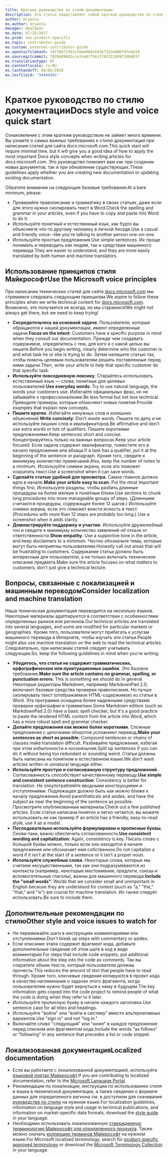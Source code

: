 ```yaml
---
title: Краткое руководство по стилю документации
description: Эта статья представляет собой краткое руководство по стилю документации, содержащее общие принципы для начала работы по написанию статей для сайта docs.microsoft.com.
author: bryanla
ms.author: bryanla
manager: mbaldwin
ms.date: 07/25/2017
ms.prod: non-product-specific
ms.topic: contributor-guide
ms.custom: external-contributor-guide
ms.openlocfilehash: 74f78b72f61cfebddb0cb03b73a3a806f4fe4a10
ms.sourcegitcommit: 782b689882cce3ce07f5613763322989f2d0d63f
ms.translationtype: HT
ms.contentlocale: ru-RU
ms.lasthandoff: 06/05/2018
ms.locfileid: "34469401"
---
```

# <a name="docs-style-and-voice-quick-start"></a><span data-ttu-id="b53c7-103">Краткое руководство по стилю документации</span><span class="sxs-lookup"><span data-stu-id="b53c7-103">Docs style and voice quick start</span></span>

<span data-ttu-id="b53c7-104">Ознакомление с этим кратким руководством не займет много времени. Вы узнаете о самых важных требованиях к стилю документации при написании статей для сайта docs.microsoft.com.</span><span class="sxs-lookup"><span data-stu-id="b53c7-104">This quick start will require minimal time, but it will give you a good idea of how to apply the most important Docs style concepts when writing articles for docs.microsoft.com.</span></span> <span data-ttu-id="b53c7-105">Это руководство поможет вам как при создании новых документов, так и при обновлении существующих.</span><span class="sxs-lookup"><span data-stu-id="b53c7-105">These guidelines apply whether you are creating new documentation or updating existing documentation.</span></span>

<span data-ttu-id="b53c7-106">Обратите внимание на следующие базовые требования:</span><span class="sxs-lookup"><span data-stu-id="b53c7-106">At a bare minimum, please:</span></span>

- <span data-ttu-id="b53c7-107">Проверяйте правописание и грамматику в своих статьях, даже если для этого нужно скопировать текст в Word.</span><span class="sxs-lookup"><span data-stu-id="b53c7-107">Check the spelling and grammar in your articles, even if you have to copy and paste into Word to do it.</span></span>
- <span data-ttu-id="b53c7-108">Используйте понятный и естественный язык, как будто вы объясняете что-то другому человеку в личной беседе.</span><span class="sxs-lookup"><span data-stu-id="b53c7-108">Use a casual and friendly voice--like you're talking to another person one-on-one.</span></span>
- <span data-ttu-id="b53c7-109">Используйте простые предложения.</span><span class="sxs-lookup"><span data-stu-id="b53c7-109">Use simple sentences.</span></span> <span data-ttu-id="b53c7-110">Их проще понимать и переводить как людям, так и средствам машинного перевода.</span><span class="sxs-lookup"><span data-stu-id="b53c7-110">They are easier to understand, and they are more easily translated by both human and machine translators.</span></span>

## <a name="use-the-microsoft-voice-principles"></a><span data-ttu-id="b53c7-111">Использование принципов стиля Майкрософт</span><span class="sxs-lookup"><span data-stu-id="b53c7-111">Use the Microsoft voice principles</span></span>

<span data-ttu-id="b53c7-112">При написании технических статей для сайта [docs.microsoft.com](https://docs.microsoft.com) мы стремимся следовать следующим принципам.</span><span class="sxs-lookup"><span data-stu-id="b53c7-112">We aspire to follow these principles when we write technical content for [docs.microsoft.com](https://docs.microsoft.com).</span></span> <span data-ttu-id="b53c7-113">Возможно, это получается не всегда, но мы стараемся!</span><span class="sxs-lookup"><span data-stu-id="b53c7-113">We might not always get there, but we need to keep trying!</span></span>

- <span data-ttu-id="b53c7-114">**Сосредоточьтесь на основной задаче**. Пользователи, которые обращаются к нашей документации, имеют определенные задачи.</span><span class="sxs-lookup"><span data-stu-id="b53c7-114">**Focus on the intent**: Customers have a specific purpose in mind when they consult our documentation.</span></span> <span data-ttu-id="b53c7-115">Прежде чем создавать содержимое, определитесь с тем, для кого и с какой целью вы пишете.</span><span class="sxs-lookup"><span data-stu-id="b53c7-115">Before you begin writing, clearly determine who the customer is and what task he or she is trying to do.</span></span> <span data-ttu-id="b53c7-116">Затем напишите статью так, чтобы помочь целевым пользователям решить поставленные перед ними задачи.</span><span class="sxs-lookup"><span data-stu-id="b53c7-116">Then, write your article to help that specific customer do that specific task.</span></span>
- <span data-ttu-id="b53c7-117">**Используйте повседневную лексику**. Старайтесь использовать естественный язык — слова, понятные для целевых пользователей.</span><span class="sxs-lookup"><span data-stu-id="b53c7-117">**Use everyday words**: Try to use natural language, the words your customers use.</span></span> <span data-ttu-id="b53c7-118">Избегайте официальных фраз, но не забывайте о профессионализме.</span><span class="sxs-lookup"><span data-stu-id="b53c7-118">Be less formal but not less technical.</span></span> <span data-ttu-id="b53c7-119">Приводите примеры, которые объясняют новые понятия.</span><span class="sxs-lookup"><span data-stu-id="b53c7-119">Provide examples that explain new concepts.</span></span>
- <span data-ttu-id="b53c7-120">**Пишите кратко**. Избегайте ненужных слов и излишних объяснений.</span><span class="sxs-lookup"><span data-stu-id="b53c7-120">**Write concisely**: Don't waste words.</span></span> <span data-ttu-id="b53c7-121">Пишите по делу и не используйте лишних слов и квалификаторов.</span><span class="sxs-lookup"><span data-stu-id="b53c7-121">Be affirmative and don't use extra words or lots of qualifiers.</span></span> <span data-ttu-id="b53c7-122">Пишите короткими предложениями.</span><span class="sxs-lookup"><span data-stu-id="b53c7-122">Keep sentences short and concise.</span></span> <span data-ttu-id="b53c7-123">Концентрируйтесь только на важных вопросах.</span><span class="sxs-lookup"><span data-stu-id="b53c7-123">Keep your article focused.</span></span> <span data-ttu-id="b53c7-124">Если задача содержит квалификатор, поместите его в начало предложения или абзаца.</span><span class="sxs-lookup"><span data-stu-id="b53c7-124">If a task has a qualifier, put it at the beginning of the sentence or paragraph.</span></span> <span data-ttu-id="b53c7-125">Кроме того, сведите к минимуму количество примечаний.</span><span class="sxs-lookup"><span data-stu-id="b53c7-125">Also, keep the number of notes to a minimum.</span></span> <span data-ttu-id="b53c7-126">Используйте снимки экрана, если это поможет сократить текст.</span><span class="sxs-lookup"><span data-stu-id="b53c7-126">Use a screenshot when it can save words.</span></span>
- <span data-ttu-id="b53c7-127">**Сделайте статью удобной для просмотра**. Самое главное должно идти в начале.</span><span class="sxs-lookup"><span data-stu-id="b53c7-127">**Make your article easy to scan**: Put the most important things first.</span></span> <span data-ttu-id="b53c7-128">Используйте разделы, чтобы разбить длинные процедуры на более мелкие и понятные блоки.</span><span class="sxs-lookup"><span data-stu-id="b53c7-128">Use sections to chunk long procedures into more manageable groups of steps.</span></span> <span data-ttu-id="b53c7-129">(Длинными считаются процедуры, содержащие более 12 шагов.) Используйте снимки экрана, если это поможет внести ясность в текст.</span><span class="sxs-lookup"><span data-stu-id="b53c7-129">(Procedures with more than 12 steps are probably too long.) Use a screenshot when it adds clarity.</span></span>
- <span data-ttu-id="b53c7-130">**Демонстрируйте поддержку и участие**. Используйте дружелюбный тон и сведите к минимуму количество заявлений об отказе от ответственности.</span><span class="sxs-lookup"><span data-stu-id="b53c7-130">**Show empathy**: Use a supportive tone in the article, and keep disclaimers to a minimum.</span></span> <span data-ttu-id="b53c7-131">Честно обозначьте темы, которые могут быть неприятны пользователям.</span><span class="sxs-lookup"><span data-stu-id="b53c7-131">Honestly call out areas that will be frustrating to customers.</span></span> <span data-ttu-id="b53c7-132">Содержание статьи должно быть интересным для пользователя, а не только включать техническое описание предмета.</span><span class="sxs-lookup"><span data-stu-id="b53c7-132">Make sure the article focuses on what matters to customers; don't just give a technical lecture.</span></span>

## <a name="consider-localization-and-machine-translation"></a><span data-ttu-id="b53c7-133">Вопросы, связанные с локализацией и машинным переводом</span><span class="sxs-lookup"><span data-stu-id="b53c7-133">Consider localization and machine translation</span></span>

<span data-ttu-id="b53c7-134">Наша техническая документация переводится на несколько языков. Некоторые материалы адаптируются в соответствии с особенностями определенных рынков или регионов.</span><span class="sxs-lookup"><span data-stu-id="b53c7-134">Our technical articles are translated into several languages, and some are modified for particular markets or geographies.</span></span> <span data-ttu-id="b53c7-135">Кроме того, пользователи могут прибегать к услугам машинного перевода в Интернете, чтобы изучать эти статьи.</span><span class="sxs-lookup"><span data-stu-id="b53c7-135">People might also use machine translation on the web to read the technical articles.</span></span> <span data-ttu-id="b53c7-136">Следовательно, при написании статей следует учитывать следующее:</span><span class="sxs-lookup"><span data-stu-id="b53c7-136">So, keep the following guidelines in mind when you're writing:</span></span>

- <span data-ttu-id="b53c7-137">**Убедитесь, что статья не содержит грамматических, орфографических или пунктуационных ошибок**. Это базовое требование.</span><span class="sxs-lookup"><span data-stu-id="b53c7-137">**Make sure the article contains no grammar, spelling, or punctuation errors**: This is something we should do in general.</span></span> <span data-ttu-id="b53c7-138">Некоторые редакторы Markdown, например MarkdownPad 2.0, включают базовые средства проверки правописания. Но лучше скопировать текст (отображаемое HTML-содержимое) из статьи в Word. Эта программа оснащена более надежными средствами проверки орфографии и грамматики.</span><span class="sxs-lookup"><span data-stu-id="b53c7-138">Some Markdown editors (such as MarkdownPad 2.0) have a basic spell checker, but it's a good practice to paste the rendered HTML content from the article into Word, which has a more robust spell and grammar checker.</span></span>
- <span data-ttu-id="b53c7-139">**Делайте предложения как можно более короткими**. Сложные предложения с цепочками оборотов усложняют перевод.</span><span class="sxs-lookup"><span data-stu-id="b53c7-139">**Make your sentences as short as possible**: Compound sentences or chains of clauses make translation difficult.</span></span> <span data-ttu-id="b53c7-140">Разбивайте предложения, избегая при этом избыточности и косноязычия.</span><span class="sxs-lookup"><span data-stu-id="b53c7-140">Split up sentences if you can do it without being too redundant or sounding weird.</span></span> <span data-ttu-id="b53c7-141">Статьи должны быть написаны на понятном и естественном языке.</span><span class="sxs-lookup"><span data-stu-id="b53c7-141">We don't want articles written in unnatural language either.</span></span>
- <span data-ttu-id="b53c7-142">**Используйте простую и согласованную структуру предложений**. Согласованность способствует качественному переводу.</span><span class="sxs-lookup"><span data-stu-id="b53c7-142">**Use simple and consistent sentence construction**: Consistency is better for translation.</span></span> <span data-ttu-id="b53c7-143">Не злоупотребляйте вводными конструкциями и отступлениями. Подлежащее должно быть как можно ближе к началу предложения.</span><span class="sxs-lookup"><span data-stu-id="b53c7-143">Avoid parentheticals and asides, and have the subject as near the beginning of the sentence as possible.</span></span> <span data-ttu-id="b53c7-144">Просмотрите опубликованные материалы.</span><span class="sxs-lookup"><span data-stu-id="b53c7-144">Check out a few published articles.</span></span> <span data-ttu-id="b53c7-145">Если статья написана понятно и легко читается, вы можете использовать ее как пример.</span><span class="sxs-lookup"><span data-stu-id="b53c7-145">If an article has a friendly, easy-to-read style, use it as a model.</span></span>
- <span data-ttu-id="b53c7-146">**Последовательно используйте формулировки и прописные буквы**. Снова-таки, важно обеспечить согласованность.</span><span class="sxs-lookup"><span data-stu-id="b53c7-146">**Use consistent wording and capitalization**: Again, consistency is key.</span></span> <span data-ttu-id="b53c7-147">Писать слово с большой буквы можно, только если оно находится в начале предложения или обозначает имя собственное.</span><span class="sxs-lookup"><span data-stu-id="b53c7-147">Do not capitalize a word if it isn't at the start of a sentence or it isn't a proper noun.</span></span>
- <span data-ttu-id="b53c7-148">**Используйте служебные слова**. Некоторые слова, которые мы считаем несущественными, так как они подразумеваются из контекста (например, некоторые местоимения, предлоги, союзы и вспомогательные глаголы), важны для машинного перевода.</span><span class="sxs-lookup"><span data-stu-id="b53c7-148">**Include the "small words"**: Words that we consider small and unimportant in English because they are understood for context (such as "a," "the," "that," and "is") are crucial for machine translation.</span></span> <span data-ttu-id="b53c7-149">Их также следует использовать.</span><span class="sxs-lookup"><span data-stu-id="b53c7-149">Be sure to include them.</span></span>

## <a name="other-style-and-voice-issues-to-watch-for"></a><span data-ttu-id="b53c7-150">Дополнительные рекомендации по стилю</span><span class="sxs-lookup"><span data-stu-id="b53c7-150">Other style and voice issues to watch for</span></span>

- <span data-ttu-id="b53c7-151">Не перемежайте шаги в инструкциях комментариями или отступлениями.</span><span class="sxs-lookup"><span data-stu-id="b53c7-151">Don't break up steps with commentary or asides.</span></span>
- <span data-ttu-id="b53c7-152">Если описание этапа содержит фрагмент кода, добавьте дополнительные сведения об этом шаге в код в виде комментария.</span><span class="sxs-lookup"><span data-stu-id="b53c7-152">For steps that include code snippets, put additional information about the step into the code as comments.</span></span> <span data-ttu-id="b53c7-153">Так вы сократите объем текста, который пользователи должны прочесть.</span><span class="sxs-lookup"><span data-stu-id="b53c7-153">This reduces the amount of text that people have to read through.</span></span> <span data-ttu-id="b53c7-154">Кроме того, ключевые сведения копируются в проект кода в качестве напоминания о задачах этого фрагмента, когда пользователям нужно будет вернуться к нему в будущем.</span><span class="sxs-lookup"><span data-stu-id="b53c7-154">The key information gets copied into the code project to remind people of what the code is doing when they refer to it later.</span></span>
- <span data-ttu-id="b53c7-155">Используйте прописную букву в начале каждого заголовка.</span><span class="sxs-lookup"><span data-stu-id="b53c7-155">Use sentence case for all titles and headings.</span></span>
- <span data-ttu-id="b53c7-156">Используйте "войти" или "войти в систему" вместо альтернативных вариантов.</span><span class="sxs-lookup"><span data-stu-id="b53c7-156">Use "sign in" and not "log in."</span></span>
- <span data-ttu-id="b53c7-157">Включайте слово "следующий" или "ниже" в каждое предложение перед списком или фрагментом кода.</span><span class="sxs-lookup"><span data-stu-id="b53c7-157">Include the words "as follows" or "following" in any sentence that precedes a list or code snippet.</span></span>

## <a name="localized-documentation"></a><span data-ttu-id="b53c7-158">Локализованная документация</span><span class="sxs-lookup"><span data-stu-id="b53c7-158">Localized documentation</span></span>

- <span data-ttu-id="b53c7-159">Если вы работаете с локализованной документацией, используйте [языковой портал Майкрософт](https://www.microsoft.com/Language/Default.aspx).</span><span class="sxs-lookup"><span data-stu-id="b53c7-159">If you are contributing to localized documentation, refer to the [Microsoft Language Portal](https://www.microsoft.com/Language/Default.aspx).</span></span>
- <span data-ttu-id="b53c7-160">Рекомендации по локализации, инструкции по использованию стиля и языка в технической документации, а также сведения о формате данных для определенного региона см. в доступном для скачивания [руководстве по стилю](https://www.microsoft.com/Language/StyleGuides.aspx) на нужном языке.</span><span class="sxs-lookup"><span data-stu-id="b53c7-160">For localization guidelines, information on language style and usage in technical publications, and information on market-specific data formats, download the [style guide](https://www.microsoft.com/Language/StyleGuides.aspx) in your language.</span></span>
- <span data-ttu-id="b53c7-161">Необходимо использовать локализованную [утвержденную терминологию Майкрософт для определенного продукта](https://www.microsoft.com/Language/Search.aspx). Также можно скачать [коллекцию терминов Майкрософт](https://www.microsoft.com/Language/Terminology.aspx) на нужном языке.</span><span class="sxs-lookup"><span data-stu-id="b53c7-161">For Microsoft localized terminology, search for [product-specific approved terminology](https://www.microsoft.com/Language/Search.aspx) or download the [Microsoft Terminology Collection](https://www.microsoft.com/Language/Terminology.aspx) in your language.</span></span>
